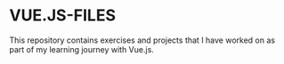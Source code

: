 # VUE.JS-FILES

This repository contains exercises and projects that I have worked on as part of my learning journey with Vue.js.
